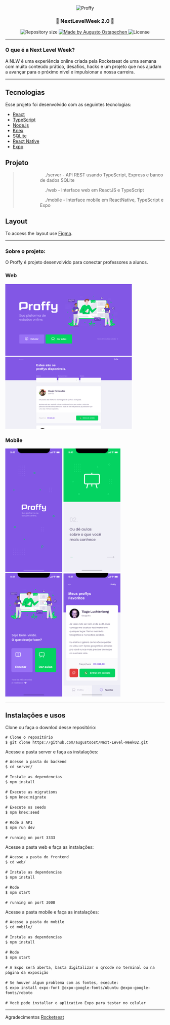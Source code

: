 <div align="center">
  <img src="https://user-images.githubusercontent.com/16246420/89484585-31827480-d775-11ea-9e48-c208a40a1f13.png" alt="Proffy" title="Proffy" />
  
   <h3 align="center"> 
	   🚀 NextLevelWeek 2.0 🚀
   </h3>

   <p align="center">
   <img alt="Repository size" src="https://img.shields.io/github/repo-size/augustoost/Next-Level-Week02">

   <a href="https://www.linkedin.com/in/augusto-ostapechen/">
      <img alt="Made by Augusto Ostapechen" src="https://img.shields.io/badge/made%20by-Augusto Ostapechen-%2304D361">
   </a>
   
   <img alt="License" src="https://img.shields.io/badge/license-MIT-brightgreen">
   </p>

</div>

---

### O que é a Next Level Week?

A NLW é uma experiência online criada pela Rocketseat de uma semana com muito conteúdo prático, desafios, hacks e um projeto que nos ajudam a avançar para o próximo nível e impulsionar a nossa carreira.

---

## Tecnologias

Esse projeto foi desenvolvido com as seguintes tecnologias:

- [React](https://reactjs.org)
- [TypeScript](https://www.typescriptlang.org/)
- [Node.js](https://nodejs.org/en/)
- [Knex](http://knexjs.org/)
- [SQLite](https://www.sqlite.org/index.html)
- [React Native](https://facebook.github.io/react-native/)
- [Expo](https://expo.io/)

## Projeto

> <p style="margin-left:5em"> &nbsp;&nbsp;&nbsp;&nbsp;./server - API REST usando TypeScript, Express e banco de dados SQLite </p>
> <p style="margin-left:5em"> &nbsp;&nbsp;&nbsp;&nbsp;./web - Interface web em ReactJS e TypeScript </p>
> <p style="margin-left:5em"> &nbsp;&nbsp;&nbsp;&nbsp;./mobile - Interface mobile em ReactNative, TypeScript e Expo </p>

## Layout

To access the layout use [Figma](https://www.figma.com/file/Snen317VmzHluRUHBRlzTE/Proffy-Web-Copy?node-id=0%3A1).

---

### Sobre o projeto:

O Proffy é projeto desenvolvido para conectar professores a alunos.

### Web

<div>
   <img src="assets/web-landing.png" width="400px">
   <img src="assets/web-list.png" width="400px">
</div>

### Mobile

<div>
   <img src="assets/mobile-splash.png" width="180">
   <img src="assets/mobile-onboarding.png" width="180">
   <img src="assets/mobile-home.png" width="180">
   <img src="assets/mobile-favoritos.png" width="180">
</div>

---

## Instalações e usos

Clone ou faça o downlod desse repositório:

```
# Clone o repositório
$ git clone https://github.com/augustoost/Next-Level-Week02.git
```

Acesse a pasta server e faça as instalações:

```
# Acesse a pasta do backend
$ cd server/

# Instale as dependencias
$ npm install

# Execute as migrations
$ npm knex:migrate

# Execute os seeds
$ npm knex:seed

# Rode a API
$ npm run dev

# running on port 3333
```

Acesse a pasta web e faça as instalações:

```
# Acesse a pasta do frontend
$ cd web/

# Instale as dependencias
$ npm install

# Rode
$ npm start

# running on port 3000
```

Acesse a pasta mobile e faça as instalações:

```
# Acesse a pasta do mobile
$ cd mobile/

# Instale as dependencias
$ npm install

# Rode
$ npm start

# A Expo será aberta, basta digitalizar o qrcode no terminal ou na página da exposição

# Se houver algum problema com as fontes, execute:
$ expo install expo-font @expo-google-fonts/ubuntu @expo-google-fonts/roboto

# Você pode installar o aplicativo Expo para testar no celular
```

---

Agradecimentos [Rocketseat](https://rocketseat.com.br/)
